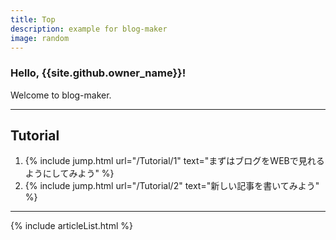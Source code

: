 ```yaml
---
title: Top
description: example for blog-maker
image: random
---
```


### Hello, {{site.github.owner_name}}!
Welcome to blog-maker.

---

## Tutorial
1. {% include jump.html url="/Tutorial/1" text="まずはブログをWEBで見れるようにしてみよう" %}
2. {% include jump.html url="/Tutorial/2" text="新しい記事を書いてみよう" %}

---

{% include articleList.html %}

